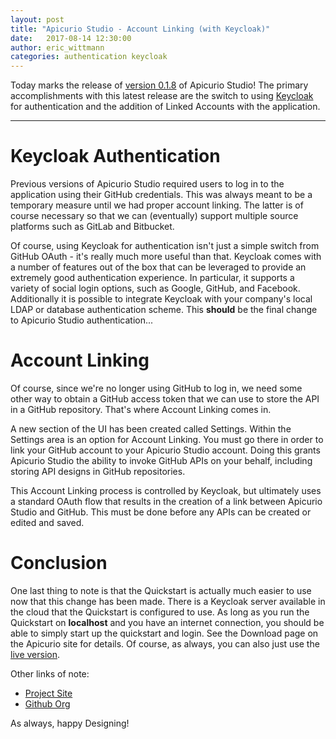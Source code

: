 ```yaml
---
layout: post
title: "Apicurio Studio - Account Linking (with Keycloak)"
date:   2017-08-14 12:30:00
author: eric_wittmann
categories: authentication keycloak
---
```


Today marks the release of [version 0.1.8](https://github.com/Apicurio/apicurio-studio/releases/tag/v0.1.8)
of Apicurio Studio!   The primary accomplishments with this latest release are 
the switch to using [Keycloak](http://www.keycloak.org/) for authentication and 
the addition of Linked Accounts with the application.

---

Keycloak Authentication
===

Previous versions of Apicurio Studio required users to log in to the application
using their GitHub credentials.  This was always meant to be a temporary measure
until we had proper account linking.  The latter is of course necessary so that
we can (eventually) support multiple source platforms such as GitLab and Bitbucket.

Of course, using Keycloak for authentication isn't just a simple switch from
GitHub OAuth - it's really much more useful than that.  Keycloak comes with
a number of features out of the box that can be leveraged to provide an extremely
good authentication experience.  In particular, it supports a variety of social
login options, such as Google, GitHub, and Facebook.  Additionally it is possible
to integrate Keycloak with your company's local LDAP or database authentication
scheme.  This **should** be the final change to Apicurio Studio authentication...

Account Linking
===

Of course, since we're no longer using GitHub to log in, we need some other way
to obtain a GitHub access token that we can use to store the API in a GitHub
repository.  That's where Account Linking comes in.

A new section of the UI has been created called Settings.  Within the Settings
area is an option for Account Linking.  You must go there in order to link 
your GitHub account to your Apicurio Studio account.  Doing this grants 
Apicurio Studio the ability to invoke GitHub APIs on your behalf, including 
storing API designs in GitHub repositories.

This Account Linking process is controlled by Keycloak, but ultimately uses
a standard OAuth flow that results in the creation of a link between Apicurio
Studio and GitHub.  This must be done before any APIs can be created or 
edited and saved.

Conclusion
===

One last thing to note is that the Quickstart is actually much easier to use
now that this change has been made.  There is a Keycloak server available in
the cloud that the Quickstart is configured to use.  As long as you run the
Quickstart on **localhost** and you have an internet connection, you should
be able to simply start up the quickstart and login.  See the Download page
on the Apicurio site for details.  Of course, as always, you can also just
use the [live version](https://release-apistudio.rhcloud.com/studio/).

Other links of note:

* [Project Site](http://www.apicur.io/)
* [Github Org](https://github.com/Apicurio)

As always, happy Designing!
